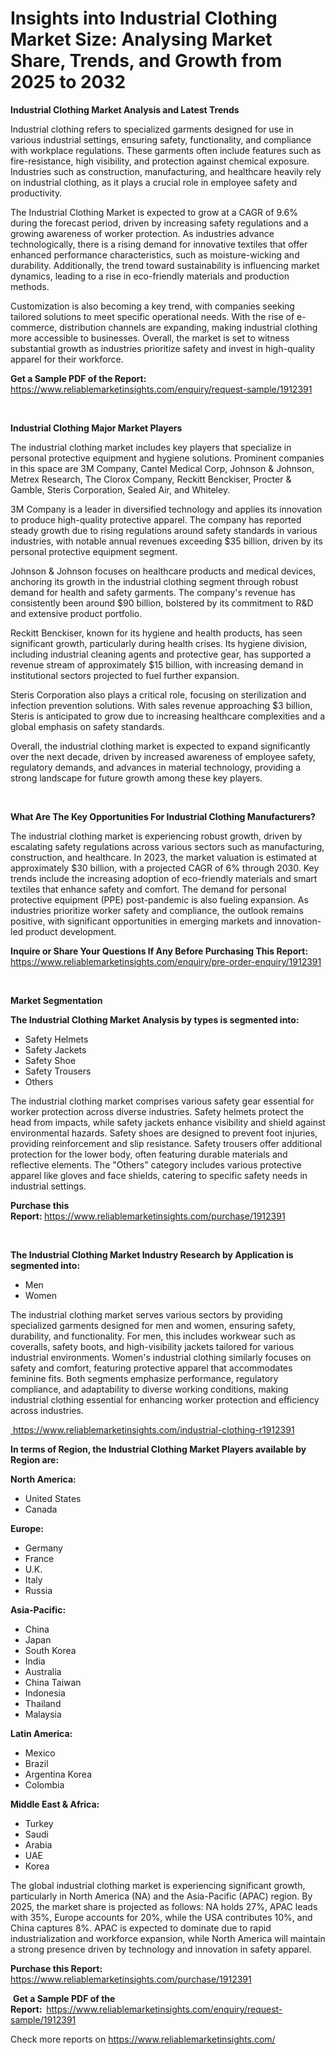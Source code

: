 <p><h1>Insights into Industrial Clothing Market Size: Analysing Market Share, Trends, and Growth from 2025 to 2032</h1></p><p><strong>Industrial Clothing Market Analysis and Latest Trends</strong></p>
<p><p>Industrial clothing refers to specialized garments designed for use in various industrial settings, ensuring safety, functionality, and compliance with workplace regulations. These garments often include features such as fire-resistance, high visibility, and protection against chemical exposure. Industries such as construction, manufacturing, and healthcare heavily rely on industrial clothing, as it plays a crucial role in employee safety and productivity.</p><p>The Industrial Clothing Market is expected to grow at a CAGR of 9.6% during the forecast period, driven by increasing safety regulations and a growing awareness of worker protection. As industries advance technologically, there is a rising demand for innovative textiles that offer enhanced performance characteristics, such as moisture-wicking and durability. Additionally, the trend toward sustainability is influencing market dynamics, leading to a rise in eco-friendly materials and production methods.</p><p>Customization is also becoming a key trend, with companies seeking tailored solutions to meet specific operational needs. With the rise of e-commerce, distribution channels are expanding, making industrial clothing more accessible to businesses. Overall, the market is set to witness substantial growth as industries prioritize safety and invest in high-quality apparel for their workforce.</p></p>
<p><strong>Get a Sample PDF of the Report:&nbsp;</strong> <a href="https://www.reliablemarketinsights.com/enquiry/request-sample/1912391?utm_campaign=2281&utm_medium=2&utm_source=Github&utm_content=ia&utm_term=09022025&utm_id=industrial-clothing">https://www.reliablemarketinsights.com/enquiry/request-sample/1912391</a></p>
<p>&nbsp;</p>
<p><strong>Industrial Clothing Major Market Players</strong></p>
<p><p>The industrial clothing market includes key players that specialize in personal protective equipment and hygiene solutions. Prominent companies in this space are 3M Company, Cantel Medical Corp, Johnson & Johnson, Metrex Research, The Clorox Company, Reckitt Benckiser, Procter & Gamble, Steris Corporation, Sealed Air, and Whiteley.</p><p>3M Company is a leader in diversified technology and applies its innovation to produce high-quality protective apparel. The company has reported steady growth due to rising regulations around safety standards in various industries, with notable annual revenues exceeding $35 billion, driven by its personal protective equipment segment.</p><p>Johnson & Johnson focuses on healthcare products and medical devices, anchoring its growth in the industrial clothing segment through robust demand for health and safety garments. The company's revenue has consistently been around $90 billion, bolstered by its commitment to R&D and extensive product portfolio.</p><p>Reckitt Benckiser, known for its hygiene and health products, has seen significant growth, particularly during health crises. Its hygiene division, including industrial cleaning agents and protective gear, has supported a revenue stream of approximately $15 billion, with increasing demand in institutional sectors projected to fuel further expansion.</p><p>Steris Corporation also plays a critical role, focusing on sterilization and infection prevention solutions. With sales revenue approaching $3 billion, Steris is anticipated to grow due to increasing healthcare complexities and a global emphasis on safety standards.</p><p>Overall, the industrial clothing market is expected to expand significantly over the next decade, driven by increased awareness of employee safety, regulatory demands, and advances in material technology, providing a strong landscape for future growth among these key players.</p></p>
<p>&nbsp;</p>
<p><strong>What Are The Key Opportunities For Industrial Clothing Manufacturers?</strong></p>
<p><p>The industrial clothing market is experiencing robust growth, driven by escalating safety regulations across various sectors such as manufacturing, construction, and healthcare. In 2023, the market valuation is estimated at approximately $30 billion, with a projected CAGR of 6% through 2030. Key trends include the increasing adoption of eco-friendly materials and smart textiles that enhance safety and comfort. The demand for personal protective equipment (PPE) post-pandemic is also fueling expansion. As industries prioritize worker safety and compliance, the outlook remains positive, with significant opportunities in emerging markets and innovation-led product development.</p></p>
<p><strong>Inquire or Share Your Questions If Any Before Purchasing This Report:</strong> <a href="https://www.reliablemarketinsights.com/enquiry/pre-order-enquiry/1912391?utm_campaign=2281&utm_medium=2&utm_source=Github&utm_content=ia&utm_term=09022025&utm_id=industrial-clothing">https://www.reliablemarketinsights.com/enquiry/pre-order-enquiry/1912391</a></p>
<p>&nbsp;</p>
<p><strong>Market Segmentation</strong></p>
<p><strong>The Industrial Clothing Market Analysis by types is segmented into:</strong></p>
<p><ul><li>Safety Helmets</li><li>Safety Jackets</li><li>Safety Shoe</li><li>Safety Trousers</li><li>Others</li></ul></p>
<p><p>The industrial clothing market comprises various safety gear essential for worker protection across diverse industries. Safety helmets protect the head from impacts, while safety jackets enhance visibility and shield against environmental hazards. Safety shoes are designed to prevent foot injuries, providing reinforcement and slip resistance. Safety trousers offer additional protection for the lower body, often featuring durable materials and reflective elements. The "Others" category includes various protective apparel like gloves and face shields, catering to specific safety needs in industrial settings.</p></p>
<p><strong>Purchase this Report:&nbsp;</strong><a href="https://www.reliablemarketinsights.com/purchase/1912391?utm_campaign=2281&utm_medium=2&utm_source=Github&utm_content=ia&utm_term=09022025&utm_id=industrial-clothing">https://www.reliablemarketinsights.com/purchase/1912391</a></p>
<p>&nbsp;</p>
<p><strong>The Industrial Clothing Market Industry Research by Application is segmented into:</strong></p>
<p><ul><li>Men</li><li>Women</li></ul></p>
<p><p>The industrial clothing market serves various sectors by providing specialized garments designed for men and women, ensuring safety, durability, and functionality. For men, this includes workwear such as coveralls, safety boots, and high-visibility jackets tailored for various industrial environments. Women's industrial clothing similarly focuses on safety and comfort, featuring protective apparel that accommodates feminine fits. Both segments emphasize performance, regulatory compliance, and adaptability to diverse working conditions, making industrial clothing essential for enhancing worker protection and efficiency across industries.</p></p>
<p><a href="https://www.reliablemarketinsights.com/industrial-clothing-r1912391?utm_campaign=2281&utm_medium=2&utm_source=Github&utm_content=ia&utm_term=09022025&utm_id=industrial-clothing">&nbsp;https://www.reliablemarketinsights.com/industrial-clothing-r1912391</a></p>
<p><strong>In terms of Region, the Industrial Clothing Market Players available by Region are:</strong></p>
<p>
    <p> <strong> North America: </strong>
        <ul>
            <li>United States</li>
            <li>Canada</li>
        </ul>
        </p> 
    <p> <strong> Europe: </strong>
        <ul>
            <li>Germany</li>
            <li>France</li>
            <li>U.K.</li>
            <li>Italy</li>
            <li>Russia</li>
        </ul>
        </p> 
    <p> <strong> Asia-Pacific: </strong>
        <ul>
            <li>China</li>
            <li>Japan</li>
            <li>South Korea</li>
            <li>India</li>
            <li>Australia</li>
            <li>China Taiwan</li>
            <li>Indonesia</li>
            <li>Thailand</li>
            <li>Malaysia</li>
        </ul>
        </p> 
    <p> <strong> Latin America: </strong>
        <ul>
            <li>Mexico</li>
            <li>Brazil</li>
            <li>Argentina Korea</li>
            <li>Colombia</li>
        </ul>
        </p> 
    <p> <strong> Middle East & Africa: </strong>
        <ul>
            <li>Turkey</li>
            <li>Saudi</li>
            <li>Arabia</li>
            <li>UAE</li>
            <li>Korea</li>
        </ul>
    </p>
    </p>
<p><p>The global industrial clothing market is experiencing significant growth, particularly in North America (NA) and the Asia-Pacific (APAC) region. By 2025, the market share is projected as follows: NA holds 27%, APAC leads with 35%, Europe accounts for 20%, while the USA contributes 10%, and China captures 8%. APAC is expected to dominate due to rapid industrialization and workforce expansion, while North America will maintain a strong presence driven by technology and innovation in safety apparel.</p></p>
<p><strong>Purchase this Report: </strong><a href="https://www.reliablemarketinsights.com/purchase/1912391?utm_campaign=2281&utm_medium=2&utm_source=Github&utm_content=ia&utm_term=09022025&utm_id=industrial-clothing">https://www.reliablemarketinsights.com/purchase/1912391</a></p>
<p>&nbsp;<strong>Get a Sample PDF of the Report:&nbsp;&nbsp;</strong><a href="https://www.reliablemarketinsights.com/enquiry/request-sample/1912391?utm_campaign=2281&utm_medium=2&utm_source=Github&utm_content=ia&utm_term=09022025&utm_id=industrial-clothing">https://www.reliablemarketinsights.com/enquiry/request-sample/1912391</a></p>
<p><strong></strong></p>
<p>Check more reports on <a href="https://www.reliablemarketinsights.com/?utm_campaign=2281&utm_medium=2&utm_source=Github&utm_content=ia&utm_term=09022025&utm_id=industrial-clothing">https://www.reliablemarketinsights.com/</a></p>